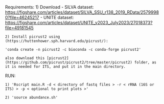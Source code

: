Requirements:
    1) Download 
        - SILVA dataset: https://figshare.com/articles/dataset/SILVA_SSU_r138_2019_RData/25799980?file=46245217
        - UNITE dataset: https://figshare.com/articles/dataset/UNITE_v2023_July2023/27018373?file=49181545

    2) Install picrust2 using (https://huttenhower.sph.harvard.edu/picrust/):

    'conda create -n picrust2 -c bioconda -c conda-forge picrust2'

    also download this [picrust2](https://github.com/picrust/picrust2/tree/master/picrust2) folder, as it is needed for ITS, and put it in the main directory.

RUN:

    1) 'Rscript main.R -d < directory of fastq files > -r < rRNA (16S or ITS) > -p < optional to print plots >'

    2) 'source abundance.sh'